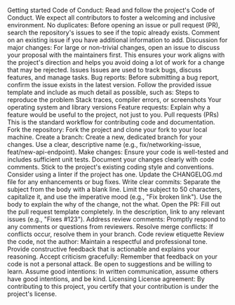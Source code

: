 Getting started
Code of Conduct: Read and follow the project's Code of Conduct. We expect all contributors to foster a welcoming and inclusive environment.
No duplicates: Before opening an issue or pull request (PR), search the repository's issues to see if the topic already exists. Comment on an existing issue if you have additional information to add.
Discussion for major changes: For large or non-trivial changes, open an issue to discuss your proposal with the maintainers first. This ensures your work aligns with the project's direction and helps you avoid doing a lot of work for a change that may be rejected. 
Issues
Issues are used to track bugs, discuss features, and manage tasks.
Bug reports: Before submitting a bug report, confirm the issue exists in the latest version. Follow the provided issue template and include as much detail as possible, such as:
Steps to reproduce the problem
Stack traces, compiler errors, or screenshots
Your operating system and library versions
Feature requests: Explain why a feature would be useful to the project, not just to you. 
Pull requests (PRs)
This is the standard workflow for contributing code and documentation.
Fork the repository: Fork the project and clone your fork to your local machine.
Create a branch: Create a new, dedicated branch for your changes. Use a clear, descriptive name (e.g., fix/networking-issue, feat/new-api-endpoint).
Make changes:
Ensure your code is well-tested and includes sufficient unit tests.
Document your changes clearly with code comments.
Stick to the project's existing coding style and conventions. Consider using a linter if the project has one.
Update the CHANGELOG.md file for any enhancements or bug fixes.
Write clear commits:
Separate the subject from the body with a blank line.
Limit the subject to 50 characters, capitalize it, and use the imperative mood (e.g., "Fix broken link").
Use the body to explain the why of the change, not the what.
Open the PR:
Fill out the pull request template completely.
In the description, link to any relevant issues (e.g., "Fixes #123").
Address review comments: Promptly respond to any comments or questions from reviewers.
Resolve merge conflicts: If conflicts occur, resolve them in your branch. 
Code review etiquette
Review the code, not the author: Maintain a respectful and professional tone. Provide constructive feedback that is actionable and explains your reasoning.
Accept criticism gracefully: Remember that feedback on your code is not a personal attack. Be open to suggestions and be willing to learn.
Assume good intentions: In written communication, assume others have good intentions, and be kind. 
Licensing
License agreement: By contributing to this project, you certify that your contribution is under the project's license. 
